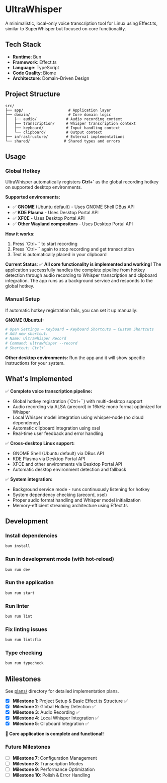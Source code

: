 # UltraWhisper

A minimalistic, local-only voice transcription tool for Linux using Effect.ts, similar to SuperWhisper but focused on core functionality.

## Tech Stack

- **Runtime**: Bun
- **Framework**: Effect.ts
- **Language**: TypeScript
- **Code Quality**: Biome
- **Architecture**: Domain-Driven Design

## Project Structure

```
src/
├── app/                    # Application layer
├── domain/                 # Core domain logic
│   ├── audio/             # Audio recording context
│   ├── transcription/     # Whisper transcription context
│   ├── keyboard/          # Input handling context
│   └── clipboard/         # Output context
├── infrastructure/        # External implementations
└── shared/               # Shared types and errors
```

## Usage

### Global Hotkey

UltraWhisper automatically registers **Ctrl+`** as the global recording hotkey on supported desktop environments.

**Supported environments:**
- ✅ **GNOME** (Ubuntu default) - Uses GNOME Shell DBus API
- ✅ **KDE Plasma** - Uses Desktop Portal API  
- ✅ **XFCE** - Uses Desktop Portal API
- ✅ **Other Wayland compositors** - Uses Desktop Portal API

**How it works:**
1. Press `Ctrl+`` to start recording
2. Press `Ctrl+`` again to stop recording and get transcription
3. Text is automatically placed in your clipboard

**Current Status**: ✅ **All core functionality is implemented and working!** The application successfully handles the complete pipeline from hotkey detection through audio recording to Whisper transcription and clipboard integration. The app runs as a background service and responds to the global hotkey.

### Manual Setup

If automatic hotkey registration fails, you can set it up manually:

**GNOME (Ubuntu):**
```bash
# Open Settings → Keyboard → Keyboard Shortcuts → Custom Shortcuts
# Add new shortcut:
# Name: UltraWhisper Record
# Command: ultrawhisper --record  
# Shortcut: Ctrl+`
```

**Other desktop environments:** Run the app and it will show specific instructions for your system.

## What's Implemented

✅ **Complete voice transcription pipeline:**
- Global hotkey registration (`Ctrl+``) with multi-desktop support
- Audio recording via ALSA (arecord) in 16kHz mono format optimized for Whisper
- Local Whisper model integration using whisper-node (no cloud dependency)
- Automatic clipboard integration using xsel
- Real-time user feedback and error handling

✅ **Cross-desktop Linux support:**
- GNOME Shell (Ubuntu default) via DBus API
- KDE Plasma via Desktop Portal API  
- XFCE and other environments via Desktop Portal API
- Automatic desktop environment detection and fallback

✅ **System integration:**
- Background service mode - runs continuously listening for hotkey
- System dependency checking (arecord, xsel)
- Proper audio format handling and Whisper model initialization
- Memory-efficient streaming architecture using Effect.ts

## Development

### Install dependencies
```bash
bun install
```

### Run in development mode (with hot-reload)
```bash
bun run dev
```

### Run the application
```bash
bun run start
```

### Run linter
```bash
bun run lint
```

### Fix linting issues
```bash
bun run lint:fix
```

### Type checking
```bash
bun run typecheck
```

## Milestones

See [plans/](./plans/) directory for detailed implementation plans.

- [x] **Milestone 1**: Project Setup & Basic Effect.ts Structure ✅
- [x] **Milestone 2**: Global Hotkey Detection ✅
- [x] **Milestone 3**: Audio Recording ✅  
- [x] **Milestone 4**: Local Whisper Integration ✅
- [x] **Milestone 5**: Clipboard Integration ✅

**🎉 Core application is complete and functional!**

### Future Milestones
- [ ] **Milestone 7**: Configuration Management
- [ ] **Milestone 8**: Transcription Modes
- [ ] **Milestone 9**: Performance Optimization
- [ ] **Milestone 10**: Polish & Error Handling
